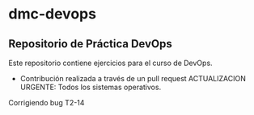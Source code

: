 # dmc-devops

## Repositorio de Práctica DevOps

Este repositorio contiene ejercicios para el curso de DevOps.





- Contribución realizada a través de un pull request
ACTUALIZACION URGENTE: Todos los sistemas operativos.

Corrigiendo bug T2-14
































































